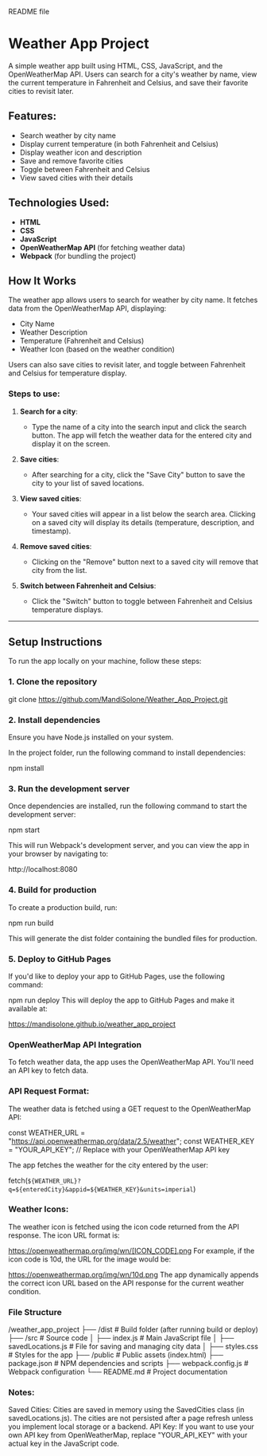 README file
# Weather App Project

A simple weather app built using HTML, CSS, JavaScript, and the OpenWeatherMap API. Users can search for a city's weather by name, view the current temperature in Fahrenheit and Celsius, and save their favorite cities to revisit later.

## Features:
- Search weather by city name
- Display current temperature (in both Fahrenheit and Celsius)
- Display weather icon and description
- Save and remove favorite cities
- Toggle between Fahrenheit and Celsius
- View saved cities with their details

## Technologies Used:
- **HTML**
- **CSS**
- **JavaScript**
- **OpenWeatherMap API** (for fetching weather data)
- **Webpack** (for bundling the project)

## How It Works

The weather app allows users to search for weather by city name. It fetches data from the OpenWeatherMap API, displaying:
- City Name
- Weather Description
- Temperature (Fahrenheit and Celsius)
- Weather Icon (based on the weather condition)

Users can also save cities to revisit later, and toggle between Fahrenheit and Celsius for temperature display.

### Steps to use:

1. **Search for a city**:
   - Type the name of a city into the search input and click the search button. The app will fetch the weather data for the entered city and display it on the screen.
   
2. **Save cities**:
   - After searching for a city, click the "Save City" button to save the city to your list of saved locations.

3. **View saved cities**:
   - Your saved cities will appear in a list below the search area. Clicking on a saved city will display its details (temperature, description, and timestamp).

4. **Remove saved cities**:
   - Clicking on the "Remove" button next to a saved city will remove that city from the list.

5. **Switch between Fahrenheit and Celsius**:
   - Click the "Switch" button to toggle between Fahrenheit and Celsius temperature displays.

---

## Setup Instructions

To run the app locally on your machine, follow these steps:

### 1. Clone the repository

git clone https://github.com/MandiSolone/Weather_App_Project.git

### 2. Install dependencies
Ensure you have Node.js installed on your system.

In the project folder, run the following command to install dependencies:

npm install

### 3. Run the development server
Once dependencies are installed, run the following command to start the development server:

npm start

This will run Webpack's development server, and you can view the app in your browser by navigating to:

http://localhost:8080

### 4. Build for production
To create a production build, run:

npm run build

This will generate the dist folder containing the bundled files for production.

### 5. Deploy to GitHub Pages
If you'd like to deploy your app to GitHub Pages, use the following command:

npm run deploy
This will deploy the app to GitHub Pages and make it available at:

https://mandisolone.github.io/weather_app_project

### OpenWeatherMap API Integration
To fetch weather data, the app uses the OpenWeatherMap API. You'll need an API key to fetch data.

### API Request Format:
The weather data is fetched using a GET request to the OpenWeatherMap API:

const WEATHER_URL = "https://api.openweathermap.org/data/2.5/weather";
const WEATHER_KEY = "YOUR_API_KEY"; // Replace with your OpenWeatherMap API key

The app fetches the weather for the city entered by the user:

fetch(`${WEATHER_URL}?q=${enteredCity}&appid=${WEATHER_KEY}&units=imperial`)
### Weather Icons:
The weather icon is fetched using the icon code returned from the API response. The icon URL format is:

https://openweathermap.org/img/wn/[ICON_CODE].png
For example, if the icon code is 10d, the URL for the image would be:

https://openweathermap.org/img/wn/10d.png
The app dynamically appends the correct icon URL based on the API response for the current weather condition.

### File Structure 
/weather_app_project
├── /dist                    # Build folder (after running build or deploy)
├── /src                     # Source code
│   ├── index.js             # Main JavaScript file
│   ├── savedLocations.js    # File for saving and managing city data
│   ├── styles.css           # Styles for the app
├── /public                  # Public assets (index.html)
├── package.json             # NPM dependencies and scripts
├── webpack.config.js        # Webpack configuration
└── README.md                # Project documentation

### Notes:
Saved Cities: Cities are saved in memory using the SavedCities class (in savedLocations.js). The cities are not persisted after a page refresh unless you implement local storage or a backend.
API Key: If you want to use your own API key from OpenWeatherMap, replace "YOUR_API_KEY" with your actual key in the JavaScript code.




